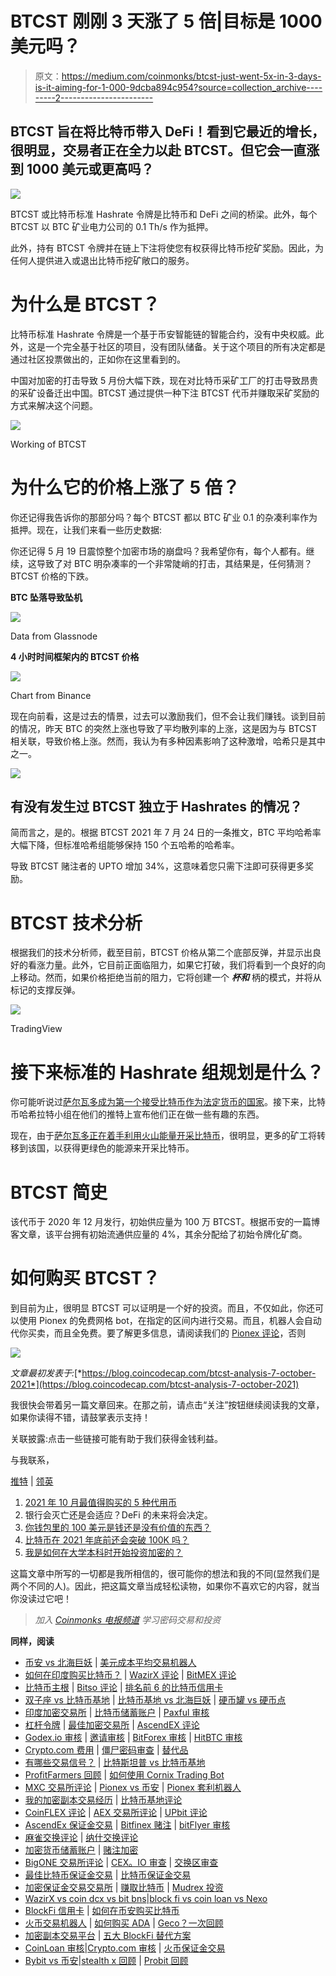 # BTCST 刚刚 3 天涨了 5 倍|目标是 1000 美元吗？

> 原文：<https://medium.com/coinmonks/btcst-just-went-5x-in-3-days-is-it-aiming-for-1-000-9dcba894c954?source=collection_archive---------2----------------------->

## BTCST 旨在将比特币带入 DeFi！看到它最近的增长，很明显，交易者正在全力以赴 BTCST。但它会一直涨到 1000 美元或更高吗？

![](img/c946292307a1b21019a6f09a25228510.png)

BTCST 或比特币标准 Hashrate 令牌是比特币和 DeFi 之间的桥梁。此外，每个 BTCST 以 BTC 矿业电力公司的 0.1 Th/s 作为抵押。

此外，持有 BTCST 令牌并在链上下注将使您有权获得比特币挖矿奖励。因此，为任何人提供进入或退出比特币挖矿敞口的服务。

# 为什么是 BTCST？

比特币标准 Hashrate 令牌是一个基于币安智能链的智能合约，没有中央权威。此外，这是一个完全基于社区的项目，没有团队储备。关于这个项目的所有决定都是通过社区投票做出的，正如你在这里看到的。

中国对加密的打击导致 5 月份大幅下跌，现在对比特币采矿工厂的打击导致昂贵的采矿设备迁出中国。BTCST 通过提供一种下注 BTCST 代币并赚取采矿奖励的方式来解决这个问题。

![](img/050fe984c287cc6eabdb88fe3a33c7fa.png)

Working of BTCST

# 为什么它的价格上涨了 5 倍？

你还记得我告诉你的那部分吗？每个 BTCST 都以 BTC 矿业 0.1 的杂凑利率作为抵押。现在，让我们来看一些历史数据:

你还记得 5 月 19 日震惊整个加密市场的崩盘吗？我希望你有，每个人都有。继续，这导致了对 BTC 明杂凑率的一个非常陡峭的打击，其结果是，任何猜测？BTCST 价格的下跌。

**BTC 坠落导致坠机**

![](img/8f525afce05826b4c46414a6a5b88f83.png)

Data from Glassnode

**4 小时时间框架内的 BTCST 价格**

![](img/09b3e46918c17a4ee577dc197a1d32f2.png)

Chart from Binance

现在向前看，这是过去的情景，过去可以激励我们，但不会让我们赚钱。谈到目前的情况，昨天 BTC 的突然上涨也导致了平均散列率的上涨，这是因为与 BTCST 相关联，导致价格上涨。然而，我认为有多种因素影响了这种激增，哈希只是其中之一。

![](img/ee069e75c2920330a70928838f67c0b4.png)

## 有没有发生过 BTCST 独立于 Hashrates 的情况？

简而言之，是的。根据 BTCST 2021 年 7 月 24 日的一条推文，BTC 平均哈希率大幅下降，但标准哈希组能够保持 150 个五哈希的哈希率。

导致 BTCST 赌注者的 UPTO 增加 34%，这意味着您只需下注即可获得更多奖励。

# BTCST 技术分析

根据我们的技术分析师，截至目前，BTCST 价格从第二个底部反弹，并显示出良好的看涨力量。此外，它目前正面临阻力，如果它打破，我们将看到一个良好的向上移动。然而，如果价格拒绝当前的阻力，它将创建一个 ***杯和*** 柄的模式，并将从标记的支撑反弹。

[![](img/f8c02df0078cb4aea851e98133a66728.png)](https://www.tradingview.com/x/b3APQcJz/?offer_id=10&aff_id=24152)

TradingView

# 接下来标准的 Hashrate 组规划是什么？

你可能听说过[萨尔瓦多成为第一个接受比特币作为法定货币的国家](https://blog.coincodecap.com/bitcoin-news-4-october-2021)。接下来，比特币哈希拉特小组在他们的推特上宣布他们正在做一些有趣的东西。

现在，由于[萨尔瓦多正在着手利用火山能量开采比特币](https://blog.coincodecap.com/bitcoin-news-1-october-2021)，很明显，更多的矿工将转移到该国，以获得更绿色的能源来开采比特币。

# BTCST 简史

该代币于 2020 年 12 月发行，初始供应量为 100 万 BTCST。根据币安的一篇博客文章，该平台拥有初始流通供应量的 4%，其余分配给了初始令牌化矿商。

# 如何购买 BTCST？

到目前为止，很明显 BTCST 可以证明是一个好的投资。而且，不仅如此，你还可以使用 Pionex 的免费网格 bot，在指定的区间内进行交易。而且，机器人会自动代你买卖，而且全免费。要了解更多信息，请阅读我们的 [Pionex 评论](https://blog.coincodecap.com/pionex-review-exchange-with-crypto-trading-bot)，否则

[![](img/3480b214706dc09774026b3870b7bf97.png)](https://blog.coincodecap.com/go/pionex)

*文章最初发表于:*[*https://blog.coincodecap.com/btcst-analysis-7-october-2021*](https://blog.coincodecap.com/btcst-analysis-7-october-2021)

我很快会带着另一篇文章回来。在那之前，请点击“关注”按钮继续阅读我的文章，如果你读得不错，请鼓掌表示支持！

关联披露:点击一些链接可能有助于我们获得金钱利益。

与我联系，

[推特](https://twitter.com/prabxat) | [领英](https://www.linkedin.com/in/praxhat/)

1.  [2021 年 10 月最值得购买的 5 种代用币](/coinmonks/top-5-altcoins-to-buy-in-october-2021-c864fa9140da?source=user_profile---------0----------------------------)
2.  银行会灭亡还是会适应？DeFi 的未来将会决定。
3.  [你钱包里的 100 美元是钱还是没有价值的东西？](/coinmonks/is-the-100-bill-in-your-wallet-money-or-something-that-has-no-value-99263e8dfba6?source=user_profile---------0----------------------------)
4.  [比特币在 2021 年底前还会突破 100K 吗？](/coinmonks/is-bitcoin-still-on-its-path-to-break-100k-before-the-end-of-2021-4716a56745ce?source=user_profile---------1----------------------------)
5.  [我是如何在大学本科时开始投资加密的？](https://praxhat.medium.com/how-did-i-start-investing-in-crypto-as-a-college-undergrad-ac9635d9d6b3?source=user_profile---------2----------------------------)

这篇文章中所写的一切都是我所相信的，很可能你的想法和我的不同(显然我们是两个不同的人)。因此，把这篇文章当成轻松读物，如果你不喜欢它的内容，就当你没读过它吧！

> *加入* [*Coinmonks 电报频道*](https://t.me/coincodecap) *学习密码交易和投资*

**同样，阅读**

*   [币安 vs 北海巨妖](https://blog.coincodecap.com/binance-vs-kraken) | [美元成本平均交易机器人](https://blog.coincodecap.com/pionex-dca-bot)
*   [如何在印度购买比特币？](/coinmonks/buy-bitcoin-in-india-feb50ddfef94) | [WazirX 评论](/coinmonks/wazirx-review-5c811b074f5b) | [BitMEX 评论](https://blog.coincodecap.com/bitmex-review)
*   [比特币主根](https://blog.coincodecap.com/bitcoin-taproot) | [Bitso 评论](https://blog.coincodecap.com/bitso-review) | [排名前 6 的比特币信用卡](/coinmonks/bitcoin-credit-card-bc8ab6f377c6)
*   [双子座 vs 比特币基地](https://blog.coincodecap.com/gemini-vs-coinbase) | [比特币基地 vs 北海巨妖](https://blog.coincodecap.com/kraken-vs-coinbase) | [硬币罐 vs 硬币点](https://blog.coincodecap.com/coinspot-vs-coinjar)
*   [印度加密交易所](/coinmonks/bitcoin-exchange-in-india-7f1fe79715c9) | [比特币储蓄账户](/coinmonks/bitcoin-savings-account-e65b13f92451) | [Paxful 审核](/coinmonks/paxful-review-4daf2354ab70)
*   [杠杆令牌](/coinmonks/leveraged-token-3f5257808b22) | [最佳加密交易所](/coinmonks/crypto-exchange-dd2f9d6f3769) | [AscendEX 评论](/coinmonks/ascendex-review-53e829cf75fa)
*   [Godex.io 审核](/coinmonks/godex-io-review-7366086519fb) | [邀请审核](/coinmonks/invity-review-70f3030c0502) | [BitForex 审核](https://blog.coincodecap.com/bitforex-review) | [HitBTC 审核](/coinmonks/hitbtc-review-c5143c5d53c2)
*   [Crypto.com 费用](/coinmonks/binance-fees-8588ec17965) | [僵尸密码审查](/coinmonks/botcrypto-review-2021-build-your-own-trading-bot-coincodecap-6b8332d736c7) | [替代品](https://blog.coincodecap.com/crypto-com-alternatives)
*   [有哪些交易信号？](https://blog.coincodecap.com/trading-signal) | [比特斯坦普 vs 比特币基地](https://blog.coincodecap.com/bitstamp-coinbase)
*   [ProfitFarmers 回顾](https://blog.coincodecap.com/profitfarmers-review) | [如何使用 Cornix Trading Bot](https://blog.coincodecap.com/cornix-trading-bot)
*   [MXC 交易所评论](/coinmonks/mxc-exchange-review-3af0ec1cba8c) | [Pionex vs 币安](https://blog.coincodecap.com/pionex-vs-binance) | [Pionex 套利机器人](https://blog.coincodecap.com/pionex-arbitrage-bot)
*   [我的加密副本交易经历](/coinmonks/my-experience-with-crypto-copy-trading-d6feb2ce3ac5) | [比特币基地评论](/coinmonks/coinbase-review-6ef4e0f56064)
*   [CoinFLEX 评论](https://blog.coincodecap.com/coinflex-review) | [AEX 交易所评论](https://blog.coincodecap.com/aex-exchange-review) | [UPbit 评论](https://blog.coincodecap.com/upbit-review)
*   [AscendEx 保证金交易](https://blog.coincodecap.com/ascendex-margin-trading) | [Bitfinex 赌注](https://blog.coincodecap.com/bitfinex-staking) | [bitFlyer 审核](https://blog.coincodecap.com/bitflyer-review)
*   [麻雀交换评论](https://blog.coincodecap.com/sparrow-exchange-review) | [纳什交换评论](https://blog.coincodecap.com/nash-exchange-review)
*   [加密货币储蓄账户](/coinmonks/cryptocurrency-savings-accounts-be3bc0feffbf) | [赌注加密](https://blog.coincodecap.com/staking-crypto)
*   [BigONE 交易所评论](/coinmonks/bigone-exchange-review-64705d85a1d4) | [CEX。IO 审查](https://blog.coincodecap.com/cex-io-review) | [交换区审查](/coinmonks/swapzone-review-crypto-exchange-data-aggregator-e0ad78e55ed7)
*   [最佳比特币保证金交易](/coinmonks/bitcoin-margin-trading-exchange-bcbfcbf7b8e3) | [比特币保证金交易](https://blog.coincodecap.com/bityard-margin-trading)
*   [加密保证金交易交易所](/coinmonks/crypto-margin-trading-exchanges-428b1f7ad108) | [赚取比特币](/coinmonks/earn-bitcoin-6e8bd3c592d9) | [Mudrex 投资](https://blog.coincodecap.com/mudrex-invest-review-the-best-way-to-invest-in-crypto)
*   [WazirX vs coin dcx vs bit bns](/coinmonks/wazirx-vs-coindcx-vs-bitbns-149f4f19a2f1)|[block fi vs coin loan vs Nexo](/coinmonks/blockfi-vs-coinloan-vs-nexo-cb624635230d)
*   [BlockFi 信用卡](https://blog.coincodecap.com/blockfi-credit-card) | [如何在币安购买比特币](https://blog.coincodecap.com/buy-bitcoin-binance)
*   [火币交易机器人](https://blog.coincodecap.com/huobi-trading-bot) | [如何购买 ADA](https://blog.coincodecap.com/buy-ada-cardano) | [Geco？一次回顾](https://blog.coincodecap.com/geco-one-review)
*   [加密副本交易平台](/coinmonks/top-10-crypto-copy-trading-platforms-for-beginners-d0c37c7d698c) | [五大 BlockFi 替代方案](https://blog.coincodecap.com/blockfi-alternatives)
*   [CoinLoan 审核](https://blog.coincodecap.com/coinloan-review)|[Crypto.com 审核](/coinmonks/crypto-com-review-f143dca1f74c) | [火币保证金交易](/coinmonks/huobi-margin-trading-b3b06cdc1519)
*   [Bybit vs 币安](https://blog.coincodecap.com/bybit-binance-moonxbt)|[stealth x 回顾](/coinmonks/stealthex-review-396c67309988) | [Probit 回顾](https://blog.coincodecap.com/probit-review)